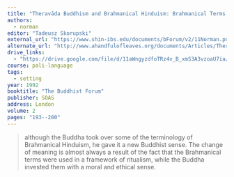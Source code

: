 ```yaml
---
title: "Theravāda Buddhism and Brahmanical Hinduism: Brahmanical Terms in a Buddhist Guise"
authors:
  - norman
editor: "Tadeusz Skorupski"
external_url: "https://www.shin-ibs.edu/documents/bForum/v2/11Norman.pdf"
alternate_url: "http://www.ahandfulofleaves.org/documents/Articles/Theravada%20Buddhism%20and%20Brahmanical%20Hinduism_Brahmanical%20Terms%20in%20Buddhist%20Guise_TBF_Norman.pdf"
drive_links:
  - "https://drive.google.com/file/d/11aWngyzdfoTRz4v_B_xmS3A3vzoaU7ia/view?usp=drivesdk"
course: pali-language
tags:
  - setting
year: 1992
booktitle: "The Buddhist Forum"
publisher: SOAS
address: London
volume: 2
pages: "193--200"
---
```


>  although the Buddha took over some of the terminology of Brahmanical Hinduism,
he gave it a new Buddhist sense. The change of meaning is almost always a result of the
fact that the Brahmanical terms were used in a framework of ritualism, while the Buddha
invested them with a moral and ethical sense.

